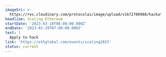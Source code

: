 ```yaml
---
imageSrc: >-
  https://res.cloudinary.com/protocolai/image/upload/v1672780988/hackathons/scalingethereum_nosvvz.png
headline: Scaling Ethereum
startDate: '2023-03-10T08:00:00.000Z'
endDate: '2023-03-29T07:00:00.000Z'
text: |
  Apply to hack
link: 'https://ethglobal.com/events/scaling2023'
status: current
---
```


